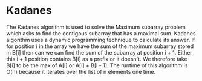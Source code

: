 # Kadanes
The Kadanes algorithm is used to solve the Maximum subarray problem which asks to find the contigous subarray that has a maximal sum.
Kadanes algorithm uses a dynamic programming technique to calculate its answer.
If for position i in the array we have the sum of the maximum subarray stored in B[i] then can we can find the sum of the subarray at position i + 1.
Either this  i + 1 position contains B[i] as a prefix or it doesn't.
We therefore take B[i] to be the max of A[i] or A[i] + B[i - 1]. 
The runtime of this algorithm is O(n) because it iterates over the list of n elements one time.